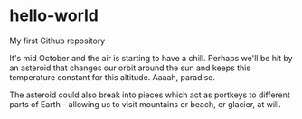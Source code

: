 # hello-world
My first Github repository

It's mid October and the air is starting to have a chill. Perhaps we'll be hit by an asteroid that changes our orbit around the sun and keeps this temperature constant for this altitude.  Aaaah, paradise.

The asteroid could also break into pieces which act as portkeys to different parts of Earth - allowing us to visit mountains or beach, or glacier, at will.
